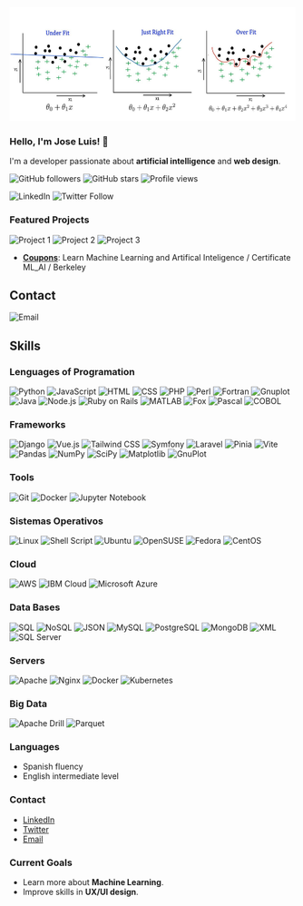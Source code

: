 <img src="1_67HOjsCZVzE6FFM7TuSBmw.jpg" alt="Banner" width="800" height="200"/>

<!--
**gitcoffee/gitcoffee** is a ✨ _special_ ✨ repository because its `README.md` (this file) appears on your GitHub profile.

Here are some ideas to get you started:

- 🔭 I’m currently working on ...
- 🌱 I’m currently learning ...
- 👯 I’m looking to collaborate on ...
- 🤔 I’m looking for help with ...
- 💬 Ask me about ...
- 📫 How to reach me: ...
- 😄 Pronouns: ...
- ⚡ Fun fact: ...
-->

### Hello, I'm Jose Luis! 👋

I'm a developer passionate about **artificial intelligence** and **web design**.

![GitHub followers](https://img.shields.io/github/followers/tu-usuario-github?label=Follow&style=social)
![GitHub stars](https://img.shields.io/github/stars/tu-usuario-github?affiliations=OWNER%2CCOLLABORATOR&style=social)
![Profile views](https://gpvc.arturio.dev/gitcoffee)


![LinkedIn](https://img.shields.io/badge/LinkedIn-Connect-blue?logo=linkedin)
![Twitter Follow](https://img.shields.io/twitter/follow/joseluisUnix?style=social)


### Featured Projects

![Project 1](https://img.shields.io/badge/Project%201-Repository-blue)
![Project 2](https://img.shields.io/badge/Project%202-Repository-blue)
![Project 3](https://img.shields.io/badge/Project%203-Repository-blue)

- **[Coupons](https://github.com/gitcoffee/coupons)**: Learn Machine Learning and Artifical Inteligence / Certificate ML_AI / Berkeley

## Contact

![Email](https://img.shields.io/badge/Email-Contact%20Me-important?logo=gmail)

## Skills

### Lenguages of Programation

![Python](https://img.shields.io/badge/Python-3.8-blue?logo=python)
![JavaScript](https://img.shields.io/badge/JavaScript-ES6+-yellow?logo=javascript)
![HTML](https://img.shields.io/badge/HTML-E34F26?logo=html5&logoColor=white)
![CSS](https://img.shields.io/badge/CSS-1572B6?logo=css3&logoColor=white)
![PHP](https://img.shields.io/badge/PHP-777BB4?logo=php&logoColor=white)
![Perl](https://img.shields.io/badge/Perl-39457E?logo=perl&logoColor=white)
![Fortran](https://img.shields.io/badge/Fortran-734F96?logo=fortran&logoColor=white)
![Gnuplot](https://img.shields.io/badge/Gnuplot-4C8BBE?logo=gnuplot&logoColor=white)
![Java](https://img.shields.io/badge/Java-007396?logo=java&logoColor=white)
![Node.js](https://img.shields.io/badge/Node.js-339933?logo=nodedotjs&logoColor=white)
![Ruby on Rails](https://img.shields.io/badge/Ruby%20On%20Rails-CC0000?logo=rubyonrails&logoColor=white)
![MATLAB](https://img.shields.io/badge/MATLAB-0076A8?logo=mathworks&logoColor=white)
![Fox](https://img.shields.io/badge/Fox-008080?logo=fox&logoColor=white)
![Pascal](https://img.shields.io/badge/Pascal-003A70?logo=delphi&logoColor=white)
![COBOL](https://img.shields.io/badge/COBOL-005571?logo=cobol&logoColor=white)

### Frameworks

![Django](https://img.shields.io/badge/Django-092E20?logo=django&logoColor=white)
![Vue.js](https://img.shields.io/badge/Vue.js-4FC08D?logo=vue.js&logoColor=white)
![Tailwind CSS](https://img.shields.io/badge/Tailwind%20CSS-38B2AC?logo=tailwind-css&logoColor=white)
![Symfony](https://img.shields.io/badge/Symfony-000000?logo=symfony&logoColor=white)
![Laravel](https://img.shields.io/badge/Laravel-FF2D20?logo=laravel&logoColor=white)
![Pinia](https://img.shields.io/badge/Pinia-F9C510?logo=pinia&logoColor=white)
![Vite](https://img.shields.io/badge/Vite-646CFF?logo=vite&logoColor=white)
![Pandas](https://img.shields.io/badge/Pandas-150458?logo=pandas&logoColor=white)
![NumPy](https://img.shields.io/badge/NumPy-013243?logo=numpy&logoColor=white)
![SciPy](https://img.shields.io/badge/SciPy-8CAAE6?logo=scipy&logoColor=white)
![Matplotlib](https://img.shields.io/badge/Matplotlib-11557C?logo=matplotlib&logoColor=white)
![GnuPlot](https://img.shields.io/badge/GnuPlot-4C8BBE?logo=gnuplot&logoColor=white)

### Tools

![Git](https://img.shields.io/badge/Git-F05032?logo=git&logoColor=white)
![Docker](https://img.shields.io/badge/Docker-2496ED?logo=docker&logoColor=white)
![Jupyter Notebook](https://img.shields.io/badge/Jupyter-FA6800?logo=jupyter&logoColor=white)

### Sistemas Operativos

![Linux](https://img.shields.io/badge/Linux-FCC624?logo=linux&logoColor=black)
![Shell Script](https://img.shields.io/badge/Shell_Script-121011?logo=gnu-bash&logoColor=white)
![Ubuntu](https://img.shields.io/badge/Ubuntu-E95420?logo=ubuntu&logoColor=white)
![OpenSUSE](https://img.shields.io/badge/OpenSUSE-73BA25?logo=opensuse&logoColor=white)
![Fedora](https://img.shields.io/badge/Fedora-294172?logo=fedora&logoColor=white)
![CentOS](https://img.shields.io/badge/CentOS-262577?logo=centos&logoColor=white)

### Cloud

![AWS](https://img.shields.io/badge/AWS-232F3E?logo=amazon-aws&logoColor=white)
![IBM Cloud](https://img.shields.io/badge/IBM_Cloud-1261FE?logo=ibm&logoColor=white)
![Microsoft Azure](https://img.shields.io/badge/Microsoft_Azure-0078D4?logo=microsoft-azure&logoColor=white)

### Data Bases

![SQL](https://img.shields.io/badge/SQL-003B57?logo=sql&logoColor=white)
![NoSQL](https://img.shields.io/badge/NoSQL-006600?logo=nosql&logoColor=white)
![JSON](https://img.shields.io/badge/JSON-000000?logo=json&logoColor=white)
![MySQL](https://img.shields.io/badge/MySQL-4479A1?logo=mysql&logoColor=white)
![PostgreSQL](https://img.shields.io/badge/PostgreSQL-336791?logo=postgresql&logoColor=white)
![MongoDB](https://img.shields.io/badge/MongoDB-47A248?logo=mongodb&logoColor=white)
![XML](https://img.shields.io/badge/XML-FF6600?logo=xml&logoColor=white)
![SQL Server](https://img.shields.io/badge/SQL_Server-CC2927?logo=microsoft-sql-server&logoColor=white)

### Servers

![Apache](https://img.shields.io/badge/Apache-D22128?logo=apache&logoColor=white)
![Nginx](https://img.shields.io/badge/Nginx-269539?logo=nginx&logoColor=white)
![Docker](https://img.shields.io/badge/Docker-2496ED?logo=docker&logoColor=white)
![Kubernetes](https://img.shields.io/badge/Kubernetes-326CE5?logo=kubernetes&logoColor=white)

### Big Data

![Apache Drill](https://img.shields.io/badge/Apache%20Drill-FF6600?logo=apache&logoColor=white)
![Parquet](https://img.shields.io/badge/Apache%20Parquet-5C80BC?logo=apache&logoColor=white)

### Languages
- Spanish fluency
- English intermediate level

### Contact
- [LinkedIn](https://www.linkedin.com/in/jose-unix-b6693315/)
- [Twitter](https://x.com/joseluisUnix)
- [Email](mailto:1800joseluis@gmail.com)

### Current Goals
- Learn more about **Machine Learning**.
- Improve skills in **UX/UI design**.
